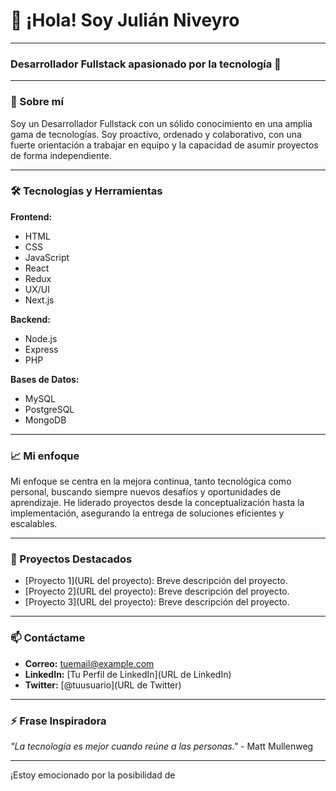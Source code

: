 # 👋 ¡Hola! Soy Julián Niveyro

---

### Desarrollador Fullstack apasionado por la tecnología 🚀

---

### 🌟 Sobre mí

Soy un Desarrollador Fullstack con un sólido conocimiento en una amplia gama de tecnologías. Soy proactivo, ordenado y colaborativo, con una fuerte orientación a trabajar en equipo y la capacidad de asumir proyectos de forma independiente.

---

### 🛠️ Tecnologías y Herramientas

**Frontend:**
- HTML
- CSS
- JavaScript
- React
- Redux
- UX/UI
- Next.js

**Backend:**
- Node.js
- Express
- PHP

**Bases de Datos:**
- MySQL
- PostgreSQL
- MongoDB

---

### 📈 Mi enfoque

Mi enfoque se centra en la mejora continua, tanto tecnológica como personal, buscando siempre nuevos desafíos y oportunidades de aprendizaje. He liderado proyectos desde la conceptualización hasta la implementación, asegurando la entrega de soluciones eficientes y escalables.

---

### 🔧 Proyectos Destacados

- [Proyecto 1](URL del proyecto): Breve descripción del proyecto.
- [Proyecto 2](URL del proyecto): Breve descripción del proyecto.
- [Proyecto 3](URL del proyecto): Breve descripción del proyecto.

---

### 📫 Contáctame

- **Correo:** [tuemail@example.com](mailto:tuemail@example.com)
- **LinkedIn:** [Tu Perfil de LinkedIn](URL de LinkedIn)
- **Twitter:** [@tuusuario](URL de Twitter)

---

### ⚡ Frase Inspiradora

*"La tecnología es mejor cuando reúne a las personas."* - Matt Mullenweg

---

¡Estoy emocionado por la posibilidad de
